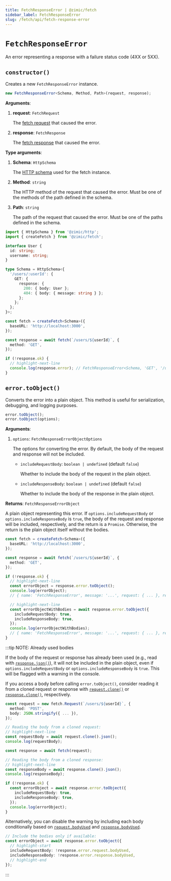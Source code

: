 ```yaml
---
title: FetchResponseError | @zimic/fetch
sidebar_label: FetchResponseError
slug: /fetch/api/fetch-response-error
---
```


# `FetchResponseError`

An error representing a response with a failure status code (4XX or 5XX).

## `constructor()`

Creates a new `FetchResponseError` instance.

```ts
new FetchResponseError<Schema, Method, Path>(request, response);
```

**Arguments**:

1. **request**: `FetchRequest`

   The [fetch request](/docs/zimic-fetch/api/3-fetch-request.md) that caused the error.

2. **response**: `FetchResponse`

   The [fetch response](/docs/zimic-fetch/api/4-fetch-response.md) that caused the error.

**Type arguments**:

1. **Schema**: `HttpSchema`

   The [HTTP schema](/docs/zimic-http/guides/1-schemas.md) used for the fetch instance.

2. **Method**: `string`

   The HTTP method of the request that caused the error. Must be one of the methods of the path defined in the schema.

3. **Path**: `string`

   The path of the request that caused the error. Must be one of the paths defined in the schema.

```ts
import { HttpSchema } from '@zimic/http';
import { createFetch } from '@zimic/fetch';

interface User {
  id: string;
  username: string;
}

type Schema = HttpSchema<{
  '/users/:userId': {
    GET: {
      response: {
        200: { body: User };
        404: { body: { message: string } };
      };
    };
  };
}>;

const fetch = createFetch<Schema>({
  baseURL: 'http://localhost:3000',
});

const response = await fetch(`/users/${userId}`, {
  method: 'GET',
});

if (!response.ok) {
  // highlight-next-line
  console.log(response.error); // FetchResponseError<Schema, 'GET', '/users'>
}
```

## `error.toObject()`

Converts the error into a plain object. This method is useful for serialization, debugging, and logging purposes.

```ts
error.toObject();
error.toObject(options);
```

**Arguments**:

1. `options`: `FetchResponseErrorObjectOptions`

   The options for converting the error. By default, the body of the request and response will not be included.
   - `includeRequestBody`: `boolean | undefined` (default `false`)

     Whether to include the body of the request in the plain object.

   - `includeResponseBody`: `boolean | undefined` (default `false`)

     Whether to include the body of the response in the plain object.

**Returns**: `FetchResponseErrorObject`

A plain object representing this error. If `options.includeRequestBody` or `options.includeResponseBody` is `true`, the
body of the request and response will be included, respectively, and the return is a `Promise`. Otherwise, the return is
the plain object itself without the bodies.

```ts
const fetch = createFetch<Schema>({
  baseURL: 'http://localhost:3000',
});

const response = await fetch(`/users/${userId}`, {
  method: 'GET',
});

if (!response.ok) {
  // highlight-next-line
  const errorObject = response.error.toObject();
  console.log(errorObject);
  // { name: 'FetchResponseError', message: '...', request: { ... }, response:{ ... } }

  // highlight-next-line
  const errorObjectWithBodies = await response.error.toObject({
    includeRequestBody: true,
    includeResponseBody: true,
  });
  console.log(errorObjectWithBodies);
  // { name: 'FetchResponseError', message: '...', request: { ... }, response:{ ... } }
}
```

:::tip NOTE: <span>Already used bodies</span>

If the body of the request or response has already been used (e.g., read with
[`response.json()`](https://developer.mozilla.org/docs/Web/API/Response/json)), it will not be included in the plain
object, even if `options.includeRequestBody` or `options.includeResponseBody` is `true`. This will be flagged with a
warning in the console.

If you access a body before calling `error.toObject()`, consider reading it from a cloned request or response with
[`request.clone()`](https://developer.mozilla.org/docs/Web/API/Request/clone) or
[`response.clone()`](https://developer.mozilla.org/docs/Web/API/Response/clone), respectively.

```ts
const request = new fetch.Request(`/users/${userId}`, {
  method: 'POST',
  body: JSON.stringify({ ... }),
});

// Reading the body from a cloned request:
// highlight-next-line
const requestBody = await request.clone().json();
console.log(requestBody);

const response = await fetch(request);

// Reading the body from a cloned response:
// highlight-next-line
const responseBody = await response.clone().json();
console.log(responseBody);

if (!response.ok) {
  const errorObject = await response.error.toObject({
    includeRequestBody: true,
    includeResponseBody: true,
  });
  console.log(errorObject);
}
```

Alternatively, you can disable the warning by including each body conditionally based on
[`request.bodyUsed`](https://developer.mozilla.org/docs/Web/API/Request/bodyUsed) and
[`response.bodyUsed`](https://developer.mozilla.org/docs/Web/API/Response/bodyUsed).

```ts
// Include the bodies only if available:
const errorObject = await response.error.toObject({
  // highlight-start
  includeRequestBody: !response.error.request.bodyUsed,
  includeResponseBody: !response.error.response.bodyUsed,
  // highlight-end
});
```

:::
